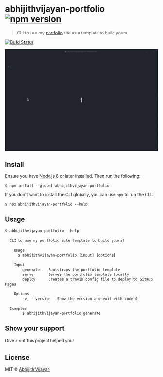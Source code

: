# abhijithvijayan-portfolio [![npm version](https://img.shields.io/npm/v/abhijithvijayan-portfolio)](https://www.npmjs.com/package/abhijithvijayan-portfolio)

> CLI to use my [portfolio](https://github.com/abhijithvijayan/abhijithvijayan.in) site as a template to build yours.

[![Build Status](https://travis-ci.com/abhijithvijayan/portfolio-cli.svg?token=bJxrXYoNqDthzrKNTKiz&branch=master)](https://travis-ci.com/abhijithvijayan/portfolio-cli)

<img src="demo.gif" width="752">

## Install

Ensure you have [Node.js](https://nodejs.org) 8 or later installed. Then run the following:

```
$ npm install --global abhijithvijayan-portfolio
```

If you don't want to install the CLI globally, you can use `npx` to run the CLI:

```
$ npx abhijithvijayan-portfolio --help
```

## Usage

```
$ abhijithvijayan-portfolio --help

  CLI to use my portfolio site template to build yours!

	Usage
	  $ abhijithvijayan-portfolio [input] [options]

	Input
		generate	Bootstraps the portfolio template
		serve  		Serves the portfolio template locally
		deploy    	Creates a travis config file to deploy to GitHub Pages

	Options
		-v, --version   Show the version and exit with code 0

  Examples
		$ abhijithvijayan-portfolio generate
```

## Show your support

Give a ⭐️ if this project helped you!

## License

MIT © [Abhijith Vijayan](https://abhijithvijayan.in)
